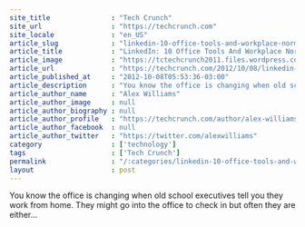 ```yaml
---
site_title               : "Tech Crunch"
site_url                 : "https://techcrunch.com"
site_locale              : "en_US"
article_slug             : "linkedin-10-office-tools-and-workplace-norms-that-are-going-extinct"
article_title            : "LinkedIn: 10 Office Tools And Workplace Norms That Are Going Extinct"
article_image            : "https://tctechcrunch2011.files.wordpress.com/2012/10/taperecorder11.jpg?w=241&h=240&crop=1"
article_url              : "https://techcrunch.com/2012/10/08/linkedin-10-office-tools-and-workplace-norms-that-are-going-extinct/"
article_published_at     : "2012-10-08T05:53:36-03:00"
article_description      : "You know the office is changing when old school executives tell you they work from home. They might go into the office to check in but often they are either..."
article_author_name      : "Alex Williams"
article_author_image     : null
article_author_biography : null
article_author_profile   : "https://techcrunch.com/author/alex-williams/"
article_author_facebook  : null
article_author_twitter   : "https://twitter.com/alexwilliams"
category                 : ['technology']
tags                     : ['Tech Crunch']
permalink                : "/:categories/linkedin-10-office-tools-and-workplace-norms-that-are-going-extinct/"
layout                   : post
---
```


You know the office is changing when old school executives tell you they work from home. They might go into the office to check in but often they are either...
